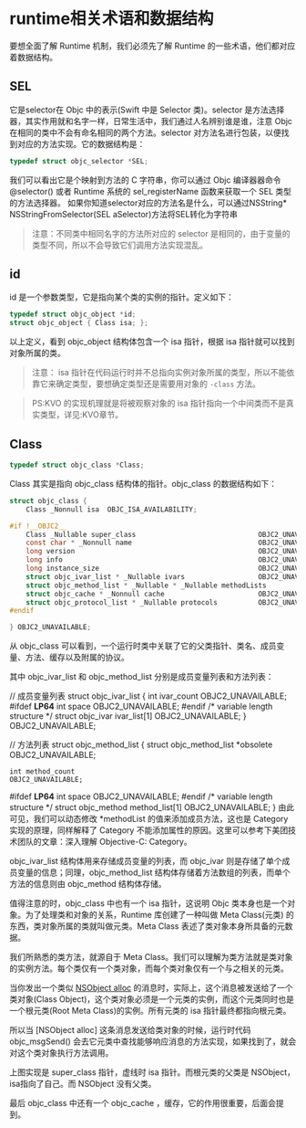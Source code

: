 # runtime相关术语和数据结构

要想全面了解 Runtime 机制，我们必须先了解 Runtime 的一些术语，他们都对应着数据结构。

## SEL

它是selector在 Objc 中的表示(Swift 中是 Selector 类)。selector 是方法选择器，其实作用就和名字一样，日常生活中，我们通过人名辨别谁是谁，注意 Objc 在相同的类中不会有命名相同的两个方法。selector 对方法名进行包装，以便找到对应的方法实现。它的数据结构是：
``` c
typedef struct objc_selector *SEL;
```

我们可以看出它是个映射到方法的 C 字符串，你可以通过 Objc 编译器器命令@selector() 或者 Runtime 系统的 sel_registerName 函数来获取一个 SEL 类型的方法选择器。
如果你知道selector对应的方法名是什么，可以通过NSString* NSStringFromSelector(SEL aSelector)方法将SEL转化为字符串
>注意：不同类中相同名字的方法所对应的 selector 是相同的，由于变量的类型不同，所以不会导致它们调用方法实现混乱。

## id

id 是一个参数类型，它是指向某个类的实例的指针。定义如下：
``` c
typedef struct objc_object *id;
struct objc_object { Class isa; };
```
以上定义，看到 objc_object 结构体包含一个 isa 指针，根据 isa 指针就可以找到对象所属的类。

>注意：
isa 指针在代码运行时并不总指向实例对象所属的类型，所以不能依靠它来确定类型，要想确定类型还是需要用对象的 `-class` 方法。

>PS:KVO 的实现机理就是将被观察对象的 isa 指针指向一个中间类而不是真实类型，详见:KVO章节。

## Class
```c
typedef struct objc_class *Class;
```
Class 其实是指向 objc_class 结构体的指针。objc_class 的数据结构如下：
```c
struct objc_class {
    Class _Nonnull isa  OBJC_ISA_AVAILABILITY;

#if !__OBJC2__
    Class _Nullable super_class                              OBJC2_UNAVAILABLE;
    const char * _Nonnull name                               OBJC2_UNAVAILABLE;
    long version                                             OBJC2_UNAVAILABLE;
    long info                                                OBJC2_UNAVAILABLE;
    long instance_size                                       OBJC2_UNAVAILABLE;
    struct objc_ivar_list * _Nullable ivars                  OBJC2_UNAVAILABLE;
    struct objc_method_list * _Nullable * _Nullable methodLists                    OBJC2_UNAVAILABLE;
    struct objc_cache * _Nonnull cache                       OBJC2_UNAVAILABLE;
    struct objc_protocol_list * _Nullable protocols          OBJC2_UNAVAILABLE;
#endif

} OBJC2_UNAVAILABLE;
```
从 objc_class 可以看到，一个运行时类中关联了它的父类指针、类名、成员变量、方法、缓存以及附属的协议。

其中 objc_ivar_list 和 objc_method_list 分别是成员变量列表和方法列表：

// 成员变量列表
struct objc_ivar_list {
    int ivar_count                                           OBJC2_UNAVAILABLE;
#ifdef __LP64__
    int space                                                OBJC2_UNAVAILABLE;
#endif
    /* variable length structure */
    struct objc_ivar ivar_list[1]                            OBJC2_UNAVAILABLE;
}                                                            OBJC2_UNAVAILABLE;

// 方法列表
struct objc_method_list {
    struct objc_method_list *obsolete                        OBJC2_UNAVAILABLE;

    int method_count                                         OBJC2_UNAVAILABLE;
#ifdef __LP64__
    int space                                                OBJC2_UNAVAILABLE;
#endif
    /* variable length structure */
    struct objc_method method_list[1]                        OBJC2_UNAVAILABLE;
}
由此可见，我们可以动态修改 *methodList 的值来添加成员方法，这也是 Category 实现的原理，同样解释了 Category 不能添加属性的原因。这里可以参考下美团技术团队的文章：深入理解 Objective-C: Category。

objc_ivar_list 结构体用来存储成员变量的列表，而 objc_ivar 则是存储了单个成员变量的信息；同理，objc_method_list 结构体存储着方法数组的列表，而单个方法的信息则由 objc_method 结构体存储。

值得注意的时，objc_class 中也有一个 isa 指针，这说明 Objc 类本身也是一个对象。为了处理类和对象的关系，Runtime 库创建了一种叫做 Meta Class(元类) 的东西，类对象所属的类就叫做元类。Meta Class 表述了类对象本身所具备的元数据。

我们所熟悉的类方法，就源自于 Meta Class。我们可以理解为类方法就是类对象的实例方法。每个类仅有一个类对象，而每个类对象仅有一个与之相关的元类。

当你发出一个类似 [NSObject alloc](类方法) 的消息时，实际上，这个消息被发送给了一个类对象(Class Object)，这个类对象必须是一个元类的实例，而这个元类同时也是一个根元类(Root Meta Class)的实例。所有元类的 isa 指针最终都指向根元类。

所以当 [NSObject alloc] 这条消息发送给类对象的时候，运行时代码 objc_msgSend() 会去它元类中查找能够响应消息的方法实现，如果找到了，就会对这个类对象执行方法调用。


 
上图实现是 super_class 指针，虚线时 isa 指针。而根元类的父类是 NSObject，isa指向了自己。而 NSObject 没有父类。

最后 objc_class 中还有一个 objc_cache ，缓存，它的作用很重要，后面会提到。